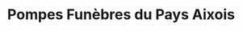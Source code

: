 ---
title: "Pompes Funèbres du Pays Aixois"
url: /aix-en-provence/pompes-funebres-du-pays-aixois/
shop: directeurs de funérailles
---